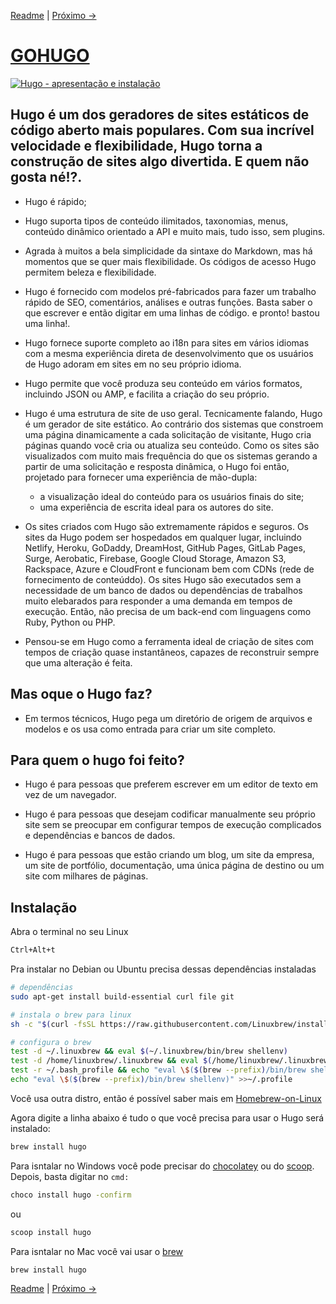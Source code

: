 [Readme](./README.md#publicações "README") | [Próximo ->](./comandos-basicos-theme-conteudo.md#ambiente-de-desenvolvimento-comandos-básicos-theme-e-conteúdo "Comandos básicos, theme e conteúdo")

# [GOHUGO](https://gohugo.io)

[![Hugo - apresentação e instalação](http://i3.ytimg.com/vi/opniOry4hOM/maxresdefault.jpg
)](https://www.youtube.com/watch?v=opniOry4hOM)

## Hugo é um dos geradores de sites estáticos de código aberto mais populares. Com sua incrível velocidade e flexibilidade, Hugo torna a construção de sites algo divertida. E quem não gosta né!?.

- Hugo é rápido;

- Hugo suporta tipos de conteúdo ilimitados, taxonomias, menus, conteúdo dinâmico orientado a API e muito mais, tudo isso, sem plugins.

- Agrada à muitos a bela simplicidade da sintaxe do Markdown, mas há momentos que se quer mais flexibilidade. Os códigos de acesso Hugo permitem beleza e flexibilidade.

- Hugo é fornecido com modelos pré-fabricados para fazer um trabalho rápido de SEO, comentários, análises e outras funções. Basta saber o que escrever e então digitar em uma linhas de código. e pronto! bastou uma linha!.

- Hugo fornece suporte completo ao i18n para sites em vários idiomas com a mesma experiência direta de desenvolvimento que os usuários de Hugo adoram em sites em no seu próprio idioma.

- Hugo permite que você produza seu conteúdo em vários formatos, incluindo JSON ou AMP, e facilita a criação do seu próprio.

- Hugo é uma estrutura de site de uso geral. Tecnicamente falando, Hugo é um gerador de site estático. Ao contrário dos sistemas que constroem uma página dinamicamente a cada solicitação de visitante, Hugo cria páginas quando você cria ou atualiza seu conteúdo. Como os sites são visualizados com muito mais frequência do que os sistemas gerando a partir de uma solicitação e resposta dinâmica, o Hugo foi então, projetado para fornecer uma experiência de mão-dupla:
   
    - a visualização ideal do conteúdo para os usuários finais do site;
    - uma experiência de escrita ideal para os autores do site.

- Os sites criados com Hugo são extremamente rápidos e seguros. Os sites da Hugo podem ser hospedados em qualquer lugar, incluindo Netlify, Heroku, GoDaddy, DreamHost, GitHub Pages, GitLab Pages, Surge, Aerobatic, Firebase, Google Cloud Storage, Amazon S3, Rackspace, Azure e CloudFront e funcionam bem com CDNs (rede de fornecimento de conteúddo). Os sites Hugo são executados sem a necessidade de um banco de dados ou dependências de trabalhos muito elebarados para responder a uma demanda em tempos de execução. Então, não precisa de um back-end com linguagens como Ruby, Python ou PHP.

- Pensou-se em Hugo como a ferramenta ideal de criação de sites com tempos de criação quase instantâneos, capazes de reconstruir sempre que uma alteração é feita.

## Mas oque o Hugo faz?

- Em termos técnicos, Hugo pega um diretório de origem de arquivos e modelos e os usa como entrada para criar um site completo.

## Para quem o hugo foi feito?

- Hugo é para pessoas que preferem escrever em um editor de texto em vez de um navegador.

- Hugo é para pessoas que desejam codificar manualmente seu próprio site sem se preocupar em configurar tempos de execução complicados e dependências e bancos de dados.

- Hugo é para pessoas que estão criando um blog, um site da empresa, um site de portfólio, documentação, uma única página de destino ou um site com milhares de páginas.

## Instalação

Abra o terminal no seu Linux 

```bash
Ctrl+Alt+t
```

Pra instalar no Debian ou Ubuntu precisa dessas dependências instaladas

```bash
# dependências
sudo apt-get install build-essential curl file git

# instala o brew para linux
sh -c "$(curl -fsSL https://raw.githubusercontent.com/Linuxbrew/install/master/install.sh)"

# configura o brew
test -d ~/.linuxbrew && eval $(~/.linuxbrew/bin/brew shellenv)
test -d /home/linuxbrew/.linuxbrew && eval $(/home/linuxbrew/.linuxbrew/bin/brew shellenv)
test -r ~/.bash_profile && echo "eval \$($(brew --prefix)/bin/brew shellenv)" >>~/.bash_profile
echo "eval \$($(brew --prefix)/bin/brew shellenv)" >>~/.profile
```

Você usa outra distro, então é possível saber mais em [Homebrew-on-Linux](https://docs.brew.sh/Homebrew-on-Linux)

Agora digite a linha abaixo é tudo o que você precisa para usar o Hugo será instalado:

```bash
brew install hugo
```

Para isntalar no Windows você pode precisar do [chocolatey](https://chocolatey.org/) ou do [scoop](https://scoop.sh/). Depois, basta digitar no ```cmd:```

```bat
choco install hugo -confirm
```

ou

```bat
scoop install hugo
```

Para isntalar no Mac você vai usar o [brew](https://brew.sh/)

```sh
brew install hugo
```

[Readme](./README.md#publicações "README") | [Próximo ->](./comandos-basicos-theme-conteudo.md#ambiente-de-desenvolvimento-comandos-básicos-theme-e-conteúdo "Comandos básicos, theme e conteúdo")